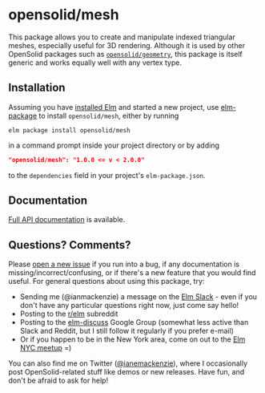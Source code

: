 # opensolid/mesh

This package allows you to create and manipulate indexed triangular meshes,
especially useful for 3D rendering. Although it is used by other OpenSolid
packages such as [`opensolid/geometry`](http://package.elm-lang.org/packages/opensolid/geometry/latest),
this package is itself generic and works equally well with any vertex type.

## Installation

Assuming you have [installed Elm](https://guide.elm-lang.org/install.html) and
started a new project, use [elm-package](https://guide.elm-lang.org/install.html#elm-package)
to install `opensolid/mesh`, either by running

```
elm package install opensolid/mesh
```

in a command prompt inside your project directory or by adding

```json
"opensolid/mesh": "1.0.0 <= v < 2.0.0"
```

to the `dependencies` field in your project's `elm-package.json`.

## Documentation

[Full API documentation](http://package.elm-lang.org/packages/opensolid/mesh/1.0.0/OpenSolid-Mesh)
is available.

## Questions? Comments?

Please [open a new issue](https://github.com/opensolid/mesh/issues) if you run
into a bug, if any documentation is missing/incorrect/confusing, or if there's a
new feature that you would find useful. For general questions about using this
package, try:

  - Sending me (@ianmackenzie) a message on the [Elm Slack](http://elmlang.herokuapp.com/) -
    even if you don't have any particular questions right now, just come say
    hello!
  - Posting to the [r/elm](https://reddit.com/r/elm) subreddit
  - Posting to the [elm-discuss](https://groups.google.com/forum/#!forum/elm-discuss)
    Google Group (somewhat less active than Slack and Reddit, but I still follow
    it regularly if you prefer e-mail)
  - Or if you happen to be in the New York area, come on out to the
    [Elm NYC meetup](https://www.meetup.com/Elm-NYC/) =)

You can also find me on Twitter ([@ianemackenzie](https://twitter.com/ianemackenzie)),
where I occasionally post OpenSolid-related stuff like demos or new releases.
Have fun, and don't be afraid to ask for help!
